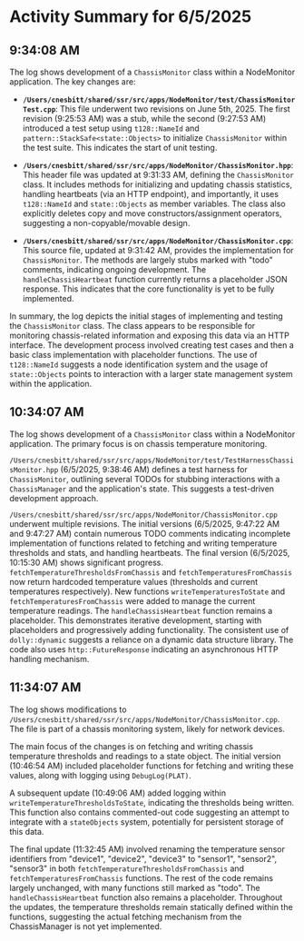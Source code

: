 # Activity Summary for 6/5/2025

## 9:34:08 AM
The log shows development of a `ChassisMonitor` class within a NodeMonitor application.  The key changes are:

* **`/Users/cnesbitt/shared/ssr/src/apps/NodeMonitor/test/ChassisMonitorTest.cpp`**: This file underwent two revisions on June 5th, 2025. The first revision (9:25:53 AM) was a stub,  while the second (9:27:53 AM) introduced a test setup using `t128::NameId` and `pattern::StackSafe<state::Objects>` to initialize `ChassisMonitor` within the test suite. This indicates the start of unit testing.

* **`/Users/cnesbitt/shared/ssr/src/apps/NodeMonitor/ChassisMonitor.hpp`**: This header file was updated at 9:31:33 AM, defining the `ChassisMonitor` class.  It includes methods for initializing and updating chassis statistics, handling heartbeats (via an HTTP endpoint), and importantly,  it uses `t128::NameId` and `state::Objects` as member variables.  The class also explicitly deletes copy and move constructors/assignment operators, suggesting a non-copyable/movable design.

* **`/Users/cnesbitt/shared/ssr/src/apps/NodeMonitor/ChassisMonitor.cpp`**: This source file, updated at 9:31:42 AM, provides the implementation for `ChassisMonitor`. The methods are largely stubs marked with "todo" comments, indicating ongoing development. The `handleChassisHeartbeat` function currently returns a placeholder JSON response.  This indicates that the core functionality is yet to be fully implemented.

In summary, the log depicts the initial stages of implementing and testing the `ChassisMonitor` class.  The class appears to be responsible for monitoring chassis-related information and exposing this data via an HTTP interface. The development process involved creating test cases and then a basic class implementation with placeholder functions.  The use of `t128::NameId` suggests a node identification system and the usage of `state::Objects` points to interaction with a larger state management system within the application.


## 10:34:07 AM
The log shows development of a `ChassisMonitor` class within a NodeMonitor application.  The primary focus is on chassis temperature monitoring.

`/Users/cnesbitt/shared/ssr/src/apps/NodeMonitor/test/TestHarnessChassisMonitor.hpp` (6/5/2025, 9:38:46 AM) defines a test harness for `ChassisMonitor`, outlining several TODOs for stubbing interactions with a `ChassisManager` and the application's state.  This suggests a test-driven development approach.

`/Users/cnesbitt/shared/ssr/src/apps/NodeMonitor/ChassisMonitor.cpp` underwent multiple revisions.  The initial versions (6/5/2025, 9:47:22 AM and 9:47:27 AM) contain numerous TODO comments indicating incomplete implementation of functions related to fetching and writing temperature thresholds and stats, and handling heartbeats.  The final version (6/5/2025, 10:15:30 AM) shows significant progress.  `fetchTemperatureThresholdsFromChassis` and `fetchTemperaturesFromChassis` now return hardcoded temperature values (thresholds and current temperatures respectively).  New functions `writeTemperaturesToState` and `fetchTemperaturesFromChassis` were added to manage the current temperature readings.  The `handleChassisHeartbeat` function remains a placeholder.  This demonstrates iterative development, starting with placeholders and progressively adding functionality.  The consistent use of `dolly::dynamic` suggests a reliance on a dynamic data structure library.  The code also uses `http::FutureResponse` indicating an asynchronous HTTP handling mechanism.


## 11:34:07 AM
The log shows modifications to `/Users/cnesbitt/shared/ssr/src/apps/NodeMonitor/ChassisMonitor.cpp`.  The file is part of a chassis monitoring system, likely for network devices.

The main focus of the changes is on fetching and writing chassis temperature thresholds and readings to a state object.  The initial version (10:46:54 AM) included placeholder functions for fetching and writing these values, along with logging using `DebugLog(PLAT)`.

A subsequent update (10:49:06 AM) added logging within `writeTemperatureThresholdsToState`, indicating the thresholds being written.  This function also contains commented-out code suggesting an attempt to integrate with a `stateObjects` system, potentially for persistent storage of this data.

The final update (11:32:45 AM) involved renaming the temperature sensor identifiers from "device1", "device2", "device3" to "sensor1", "sensor2", "sensor3" in both `fetchTemperatureThresholdsFromChassis` and `fetchTemperaturesFromChassis` functions.  The rest of the code remains largely unchanged, with many functions still marked as "todo".  The `handleChassisHeartbeat` function also remains a placeholder.  Throughout the updates, the temperature thresholds remain statically defined within the functions, suggesting the actual fetching mechanism from the ChassisManager is not yet implemented.

